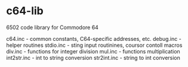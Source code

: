 # c64-lib
6502 code library for Commodore 64


c64.inc  - common constants, C64-specific addresses, etc.
debug.inc - helper routines
stdio.inc - sting input routinines, coursor contoll macros
div.inc - functions for integer division 
mul.inc - functions multiplication 
int2str.inc - int to string conversion
str2int.inc - string to int conversion

